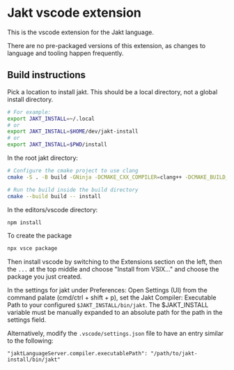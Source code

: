 # Jakt vscode extension

This is the vscode extension for the Jakt language.

There are no pre-packaged versions of this extension, as changes to language and tooling happen frequently.

## Build instructions

Pick a location to install jakt. This should be a local directory, not a global install directory.

```bash
# For example:
export JAKT_INSTALL=~/.local
# or
export JAKT_INSTALL=$HOME/dev/jakt-install
# or
export JAKT_INSTALL=$PWD/install
```

In the root jakt directory:

```bash
# Configure the cmake project to use clang
cmake -S . -B build -GNinja -DCMAKE_CXX_COMPILER=clang++ -DCMAKE_BUILD_TYPE=Release -DCMAKE_INSTALL_PREFIX=$JAKT_INSTALL

# Run the build inside the build directory
cmake --build build -- install
```

In the editors/vscode directory:

```bash
npm install
```

To create the package

```bash
npx vsce package
```

Then install vscode by switching to the Extensions section on the left, then the `...` at the top middle and choose "Install from VSIX..." and choose the package you just created.

In the settings for jakt under Preferences: Open Settings (UI) from the command palate (cmd/ctrl + shift + p), set the Jakt Compiler: Executable Path to your configured ``$JAKT_INSTALL/bin/jakt``. The $JAKT_INSTALL variable must be manually expanded to an absolute path for the path in the settings field.

Alternatively, modify the ``.vscode/settings.json`` file to have an entry similar to the following:

```
"jaktLanguageServer.compiler.executablePath": "/path/to/jakt-install/bin/jakt"
```
